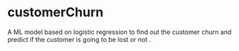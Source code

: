 # customerChurn
A  ML model based on logistic  regression to find out the customer churn and predict if the customer is going to be lost or not .
